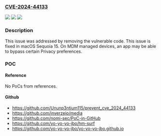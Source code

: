 ### [CVE-2024-44133](https://cve.mitre.org/cgi-bin/cvename.cgi?name=CVE-2024-44133)
![](https://img.shields.io/static/v1?label=Product&message=macOS&color=blue)
![](https://img.shields.io/static/v1?label=Version&message=unspecified%3C%2015%20&color=brighgreen)
![](https://img.shields.io/static/v1?label=Vulnerability&message=On%20MDM%20managed%20devices%2C%20an%20app%20may%20be%20able%20to%20bypass%20certain%20Privacy%20preferences&color=brighgreen)

### Description

This issue was addressed by removing the vulnerable code. This issue is fixed in macOS Sequoia 15. On MDM managed devices, an app may be able to bypass certain Privacy preferences.

### POC

#### Reference
No PoCs from references.

#### Github
- https://github.com/Ununp3ntium115/prevent_cve_2024_44133
- https://github.com/inverzeio/media
- https://github.com/nomi-sec/PoC-in-GitHub
- https://github.com/yo-yo-yo-jbo/hm-surf
- https://github.com/yo-yo-yo-jbo/yo-yo-yo-jbo.github.io

